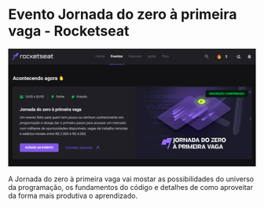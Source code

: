 <h1>Evento Jornada do zero à primeira vaga - Rocketseat</h1>
<img src="event.png">
<p>A Jornada do zero à primeira vaga vai mostar as possibilidades do universo da programação, os fundamentos do código e detalhes de como aproveitar 
da forma mais produtiva o aprendizado.</p>
